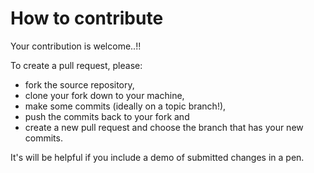 # How to contribute

Your contribution is welcome..!!

To create a pull request, please:

* fork the source repository,
* clone your fork down to your machine,
* make some commits (ideally on a topic branch!),
* push the commits back to your fork and
* create a new pull request and choose the branch that has your new commits.

It's will be helpful if you include a demo of submitted changes in a pen.